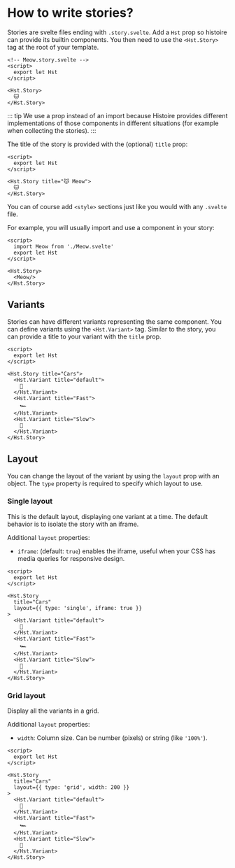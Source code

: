 # How to write stories?

Stories are svelte files ending with `.story.svelte`. Add a `Hst` prop so histoire can provide its builtin components. You then need to use the `<Hst.Story>` tag at the root of your template.

```svelte
<!-- Meow.story.svelte -->
<script>
  export let Hst
</script>

<Hst.Story>
  🐱
</Hst.Story>
```

::: tip
We use a prop instead of an import because Histoire provides different implementations of those components in different situations (for example when collecting the stories).
:::

The title of the story is provided with the (optional) `title` prop:

```svelte
<script>
  export let Hst
</script>

<Hst.Story title="🐱 Meow">
  🐱
</Hst.Story>
```

You can of course add `<style>` sections just like you would with any `.svelte` file.

For example, you will usually import and use a component in your story:

```svelte{2,7}
<script>
  import Meow from './Meow.svelte'
  export let Hst
</script>

<Hst.Story>
  <Meow/>
</Hst.Story>
```

## Variants

Stories can have different variants representing the same component. You can define variants using the `<Hst.Variant>` tag. Similar to the story, you can provide a title to your variant with the `title` prop.

```svelte{6-14}
<script>
  export let Hst
</script>

<Hst.Story title="Cars">
  <Hst.Variant title="default">
    🚗
  </Hst.Variant>
  <Hst.Variant title="Fast">
    🏎️
  </Hst.Variant>
  <Hst.Variant title="Slow">
    🚜
  </Hst.Variant>
</Hst.Story>
```

## Layout

You can change the layout of the variant by using the `layout` prop with an object. The `type` property is required to specify which layout to use.

### Single layout

This is the default layout, displaying one variant at a time. The default behavior is to isolate the story with an iframe. 

Additional `layout` properties:
- `iframe`: (default: `true`) enables the iframe, useful when your CSS has media queries for responsive design.

```svelte{7}
<script>
  export let Hst
</script>

<Hst.Story
  title="Cars"
  layout={{ type: 'single', iframe: true }}
>
  <Hst.Variant title="default">
    🚗
  </Hst.Variant>
  <Hst.Variant title="Fast">
    🏎️
  </Hst.Variant>
  <Hst.Variant title="Slow">
    🚜
  </Hst.Variant>
</Hst.Story>
```

### Grid layout

Display all the variants in a grid.

Additional `layout` properties:
- `width`: Column size. Can be number (pixels) or string (like `'100%'`).

```svelte{7}
<script>
  export let Hst
</script>

<Hst.Story
  title="Cars"
  layout={{ type: 'grid', width: 200 }}
>
  <Hst.Variant title="default">
    🚗
  </Hst.Variant>
  <Hst.Variant title="Fast">
    🏎️
  </Hst.Variant>
  <Hst.Variant title="Slow">
    🚜
  </Hst.Variant>
</Hst.Story>
```
